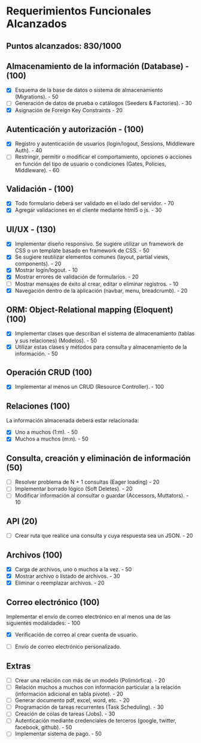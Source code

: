 # Requerimientos Funcionales Alcanzados

## Puntos alcanzados:  830/1000

## Almacenamiento de la información (Database) - (100)

- [x] Esquema de la base de datos o sistema de almacenamiento (Migrations). - 50
- [ ] Generación de datos de prueba o catálogos (Seeders & Factories). - 30
- [x] Asignación de Foreign Key Constraints - 20

## Autenticación y autorización - (100)

- [x] Registro y autenticación de usuarios (login/logout, Sessions, Middleware Auth). - 40
- [ ] Restringir, permitir o modificar el comportamiento, opciones o acciones en función del tipo de usuario o condiciones (Gates, Policies, Middleware). - 60

## Validación - (100)

- [x] Todo formulario deberá ser validado en el lado del servidor. - 70
- [x] Agregar validaciones en el cliente mediante html5 o js. - 30

## UI/UX - (130)

- [x] Implementar diseño responsivo. Se sugiere utilizar un framework de CSS o un template basado en framework de CSS. - 50
- [x] Se sugiere reutilizar elementos comunes (layout, partial views, components). - 20
- [x] Mostrar login/logout. - 10
- [x] Mostrar errores de validación de formularios. - 20
- [ ] Mostrar mensajes de éxito al crear, editar o eliminar registros. - 10
- [x] Navegación dentro de la aplicación (navbar, menu, breadcrumb). - 20

## ORM: Object-Relational mapping (Eloquent) (100)

- [x] Implementar clases que describan el sistema de almacenamiento (tablas y sus relaciones) (Modelos). - 50
- [x] Utilizar estas clases y métodos para consulta y almacenamiento de la información. - 50

## Operación CRUD (100)

- [x] Implementar al menos un CRUD (Resource Controller). - 100

## Relaciones (100)

La información almacenada deberá estar relacionada:

- [x] Uno a muchos (1:m). - 50
- [x] Muchos a muchos (m:n). - 50

## Consulta, creación y eliminación de información (50)

- [ ] Resolver problema de N + 1 consultas (Eager loading) - 20
- [ ] Implementar borrado lógico (Soft Deletes). - 20
- [ ] Modificar información al consultar o guardar (Accessors, Muttators). - 10

## API (20)

- [ ] Crear ruta que realice una consulta y cuya respuesta sea un JSON. - 20

## Archivos (100)

- [x] Carga de archivos, uno o muchos a la vez. - 50
- [x] Mostrar archivo o listado de archivos. - 30
- [x] Eliminar o reemplazar archivos. - 20

## Correo electrónico (100)

Implementar el envío de correo electrónico en al menos una de las siguientes modalidades: - 100

- [x] Verificación de correo al crear cuenta de usuario.
- [ ] Envío de correo electrónico personalizado.



## Extras

- [ ] Crear una relación con más de un modelo (Polimórfica). - 20
- [ ] Relación muchos a muchos con información particular a la relación (información adicional en tabla pivote). - 20
- [ ] Generar documento pdf, excel, word, etc. - 20
- [ ] Programación de tareas recurrentes (Task Scheduling). - 30
- [ ] Creación de colas de tareas (Jobs). - 30
- [ ] Autenticación mediante credenciales de terceros (google, twitter, facebook, github). - 50
- [ ] Implementar sistema de pago. - 50
